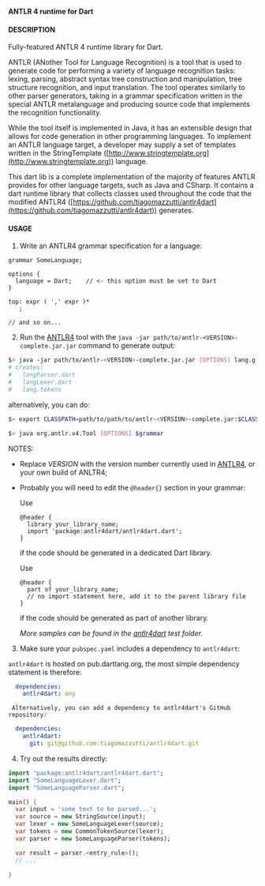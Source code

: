 **ANTLR 4 runtime for Dart**

#### DESCRIPTION

Fully-featured ANTLR 4 runtime library for Dart.

ANTLR (ANother Tool for Language Recognition) is a tool that is used to 
generate code for performing a variety of language recognition tasks: 
lexing, parsing, abstract syntax tree construction and manipulation, tree 
structure recognition, and input translation. The tool operates similarly 
to other parser generators, taking in a grammar specification written in 
the special ANTLR metalanguage and producing source code that implements 
the recognition functionality.

While the tool itself is implemented in Java, it has an extensible design 
that allows for code generation in other programming languages. To implement 
an ANTLR language target, a developer may supply a set of templates written 
in the StringTemplate ([http://www.stringtemplate.org](http://www.stringtemplate.org)) language.

This dart lib is a complete implementation of the majority of features
ANTLR provides for other language targets, such as Java and CSharp. It 
contains a dart runtime library that collects classes used throughout the 
code that the modified ANTLR4 ([https://github.com/tiagomazzutti/antlr4dart](https://github.com/tiagomazzutti/antlr4dart)) generates.

#### USAGE

1. Write an ANTLR4 grammar specification for a language:

  ```antlr
  grammar SomeLanguage;
  
  options {
    language = Dart;    // <- this option must be set to Dart
  }
  
  top: expr ( ',' expr )*
     ;
  
  // and so on...
  ```

2. Run the [ANTLR4](https://github.com/tiagomazzutti/antlr4dart) tool with the `java -jar path/to/antlr-<VERSION>-complete.jar.jar` command to generate output:

  ```bash
  $> java -jar path/to/antlr-<VERSION>-complete.jar.jar [OPTIONS] lang.g
  # creates:
  #   langParser.dart
  #   langLexer.dart
  #   lang.tokens
  ```

   alternatively, you can do:

  ```bash 
  $> export CLASSPATH=path/to/path/to/antlr-<VERSION>-complete.jar:$CLASSPATH
  
  $> java org.antlr.v4.Tool [OPTIONS] $grammar
  ```

   NOTES: 
   * Replace *VERSION* with the version number currently used in [ANTLR4](https://github.com/tiagomazzutti/antlr4dart), or your own build of ANLTR4;
   * Probably you will need to edit the `@header{}` section in your grammar:
   
       Use 
        ```antlr
        @header {
          library your_library_name;
          import 'package:antlr4dart/antlr4dart.dart';
        }
        ```
       if the code should be generated in a dedicated Dart library. 
    
       Use 
        ```antlr
        @header {
          part of your_library_name;
          // no import statement here, add it to the parent library file 
        }
        ```
       if the  code should be generated as part of another library. 

       *More samples can be found in the [antlr4dart](https://github.com/tiagomazzutti/antlr4dart) test folder.*

3. Make sure your `pubspec.yaml` includes a dependency to `antlr4dart`:

  `antlr4dart` is hosted on pub.dartlang.org, the most simple dependency statement is therefore:
  ```yaml
    dependencies:
      antlr4dart: any
  ```
     
     Alternatively, you can add a dependency to antlr4dart's GitHub repository: 
  ```yaml
    dependencies:
      antlr4dart: 
        git: git@github.com:tiagomazzutti/antlr4dart.git 
  ```

4. Try out the results directly:

  ```dart
  import "package:antlr4dart/antlr4dart.dart";
  import "SomeLanguageLexer.dart";
  import "SomeLanguageParser.dart";
  
  main() {
    var input = 'some text to be parsed...';
    var source = new StringSource(input);
    var lexer = new SomeLanguageLexer(source);
    var tokens = new CommonTokenSource(lexer);
    var parser = new SomeLanguageParser(tokens);
  
    var result = parser.<entry_rule>();    
    // ...
  
  }
  ```
